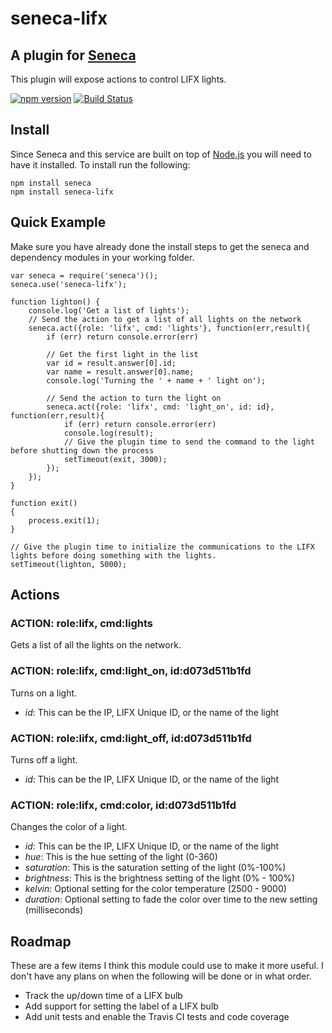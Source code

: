 # seneca-lifx

## A plugin for [Seneca](http://senecajs.org) 
This plugin will expose actions to control LIFX lights.

[![npm version](https://badge.fury.io/js/seneca-lifx.svg)](https://www.npmjs.com/package/seneca-lifx)
[![Build Status](https://travis-ci.org/mlinnen/seneca-lifx.svg)](https://travis-ci.org/mlinnen/seneca-lifx)

## Install
Since Seneca and this service are built on top of [Node.js](https://nodejs.org) you will need to have it installed.
To install run the following:
```
npm install seneca
npm install seneca-lifx
```

## Quick Example
Make sure you have already done the install steps to get the seneca and dependency modules in your working folder. 

```
var seneca = require('seneca')();
seneca.use('seneca-lifx');

function lighton() {
    console.log('Get a list of lights');
    // Send the action to get a list of all lights on the network
    seneca.act({role: 'lifx', cmd: 'lights'}, function(err,result){
        if (err) return console.error(err)
        
        // Get the first light in the list
        var id = result.answer[0].id;
        var name = result.answer[0].name;
        console.log('Turning the ' + name + ' light on');
        
        // Send the action to turn the light on
        seneca.act({role: 'lifx', cmd: 'light_on', id: id}, function(err,result){
            if (err) return console.error(err)
            console.log(result);
            // Give the plugin time to send the command to the light before shutting down the process
            setTimeout(exit, 3000);
        });
    });
}

function exit()
{
    process.exit(1);
}

// Give the plugin time to initialize the communications to the LIFX lights before doing something with the lights.
setTimeout(lighton, 5000);
```
 
## Actions

### ACTION: role:lifx, cmd:lights
Gets a list of all the lights on the network.

### ACTION: role:lifx, cmd:light_on, id:d073d511b1fd
Turns on a light.
- _id_: This can be the IP, LIFX Unique ID, or the name of the light

### ACTION: role:lifx, cmd:light_off, id:d073d511b1fd
Turns off a light.
- _id_: This can be the IP, LIFX Unique ID, or the name of the light

### ACTION: role:lifx, cmd:color, id:d073d511b1fd
Changes the color of a light.
- _id_: This can be the IP, LIFX Unique ID, or the name of the light
- _hue_: This is the hue setting of the light (0-360)
- _saturation_: This is the saturation setting of the light (0%-100%)
- _brightness_: This is the brightness setting of the light (0% - 100%)
- _kelvin_: Optional setting for the color temperature (2500 - 9000)
- _duration_: Optional setting to fade the color over time to the new setting (milliseconds)

## Roadmap
These are a few items I think this module could use to make it more useful.  I don't have any plans on
when the following will be done or in what order.
- Track the up/down time of a LIFX bulb
- Add support for setting the label of a LIFX bulb
- Add unit tests and enable the Travis CI tests and code coverage

